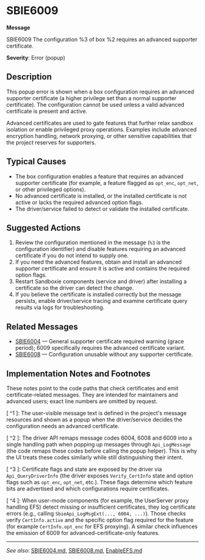 # SBIE6009

**Message**

SBIE6009 The configuration %3 of box %2 requires an advanced supporter certificate.

**Severity**: Error (popup)

## Description

This popup error is shown when a box configuration requires an advanced supporter certificate (a higher privilege set than a normal supporter certificate). The configuration cannot be used unless a valid advanced certificate is present and active.

Advanced certificates are used to gate features that further relax sandbox isolation or enable privileged proxy operations. Examples include advanced encryption handling, network proxying, or other sensitive capabilities that the project reserves for supporters.

## Typical Causes

- The box configuration enables a feature that requires an advanced supporter certificate (for example, a feature flagged as `opt_enc`, `opt_net`, or other privileged options).
- No advanced certificate is installed, or the installed certificate is not active or lacks the required advanced option flags.
- The driver/service failed to detect or validate the installed certificate.

## Suggested Actions

1. Review the configuration mentioned in the message (`%3` is the configuration identifier) and disable features requiring an advanced certificate if you do not intend to supply one.
2. If you need the advanced features, obtain and install an advanced supporter certificate and ensure it is active and contains the required option flags.
3. Restart Sandboxie components (service and driver) after installing a certificate so the driver can detect the change.
4. If you believe the certificate is installed correctly but the message persists, enable driver/service tracing and examine certificate query results via logs for troubleshooting.

## Related Messages

- [SBIE6004](SBIE6004.md) — General supporter certificate required warning (grace period); 6009 specifically requires the advanced certificate variant.
- [SBIE6008](SBIE6008.md) — Configuration unusable without any supporter certificate.

## Implementation Notes and Footnotes

These notes point to the code paths that check certificates and emit certificate-related messages. They are intended for maintainers and advanced users; exact line numbers are omitted by request.

[ ^1 ]: The user-visible message text is defined in the project's message resources and shown as a popup when the driver/service decides the configuration needs an advanced certificate.

[ ^2 ]: The driver API remaps message codes 6004, 6008 and 6009 into a single handling path when popping up messages through `Api_LogMessage` (the code remaps these codes before calling the popup helper). This is why the UI treats these codes similarly while still distinguishing their intent.

[ ^3 ]: Certificate flags and state are exposed by the driver via `Api_QueryDriverInfo` (the driver exposes `Verify_CertInfo` state and option flags such as `opt_enc`, `opt_net`, etc.). These flags determine which feature bits are advertised and which configurations require certificates.

[ ^4 ]: When user-mode components (for example, the UserServer proxy handling EFS) detect missing or insufficient certificates, they log certificate errors (e.g., calling `SbieApi_LogMsgExt(..., 6004, ...)`). Those checks verify `CertInfo.active` and the specific option flag required for the feature (for example `CertInfo.opt_enc` for EFS proxying). A similar check influences the emission of 6009 for advanced-certificate-only features.

---

_See also_: [SBIE6004.md](SBIE6004.md), [SBIE6008.md](SBIE6008.md), [EnableEFS.md](EnableEFS.md)

